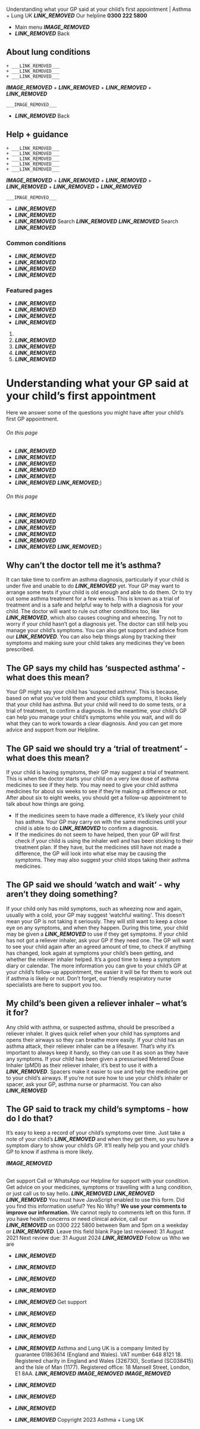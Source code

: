 
Understanding what your GP said at your child’s first appointment | Asthma + Lung UK
 ___LINK_REMOVED___
 Our helpline **0300 222 5800**
* Main menu
___IMAGE_REMOVED___
* ___LINK_REMOVED___
 Back
 
## About lung conditions
	+ ___LINK_REMOVED___
	+ ___LINK_REMOVED___
	+ ___LINK_REMOVED___
___IMAGE_REMOVED___
	+ ___LINK_REMOVED___
	+ ___LINK_REMOVED___
	+ ___LINK_REMOVED___
	
	
	___IMAGE_REMOVED___
* ___LINK_REMOVED___
 Back
 
## Help + guidance
	+ ___LINK_REMOVED___
	+ ___LINK_REMOVED___
	+ ___LINK_REMOVED___
	+ ___LINK_REMOVED___
	+ ___LINK_REMOVED___
___IMAGE_REMOVED___
	+ ___LINK_REMOVED___
	+ ___LINK_REMOVED___
	+ ___LINK_REMOVED___
	+ ___LINK_REMOVED___
	+ ___LINK_REMOVED___
	
	
	___IMAGE_REMOVED___
* ___LINK_REMOVED___
* ___LINK_REMOVED___
* ___LINK_REMOVED___
Search
___LINK_REMOVED___ 
 ___LINK_REMOVED___
Search
___LINK_REMOVED___
### Common conditions
* ___LINK_REMOVED___
* ___LINK_REMOVED___
* ___LINK_REMOVED___
* ___LINK_REMOVED___
### Featured pages
* ___LINK_REMOVED___
* ___LINK_REMOVED___
* ___LINK_REMOVED___
* ___LINK_REMOVED___
1. 
3. ___LINK_REMOVED___
5. ___LINK_REMOVED___
7. ___LINK_REMOVED___
9. ___LINK_REMOVED___
# Understanding what your GP said at your child’s first appointment
Here we answer some of the questions you might have after your child’s first GP appointment.
###### On this page
* ___LINK_REMOVED___
* ___LINK_REMOVED___
* ___LINK_REMOVED___
* ___LINK_REMOVED___
* ___LINK_REMOVED___
* ___LINK_REMOVED___
___LINK_REMOVED___;) 
###### On this page
* ___LINK_REMOVED___
* ___LINK_REMOVED___
* ___LINK_REMOVED___
* ___LINK_REMOVED___
* ___LINK_REMOVED___
* ___LINK_REMOVED___
___LINK_REMOVED___;) 
## Why can’t the doctor tell me it’s asthma?
It can take time to confirm an asthma diagnosis, particularly if your child is under five and unable to do ___LINK_REMOVED___ yet. Your GP may want to arrange some tests if your child is old enough and able to do them. Or to try out some asthma treatment for a few weeks. This is known as a trial of treatment and is a safe and helpful way to help with a diagnosis for your child.
The doctor will want to rule out other conditions too, like ___LINK_REMOVED___, which also causes coughing and wheezing.
Try not to worry if your child hasn’t got a diagnosis yet. The doctor can still help you manage your child’s symptoms. You can also get support and advice from our ___LINK_REMOVED___. You can also help things along by tracking their symptoms and making sure your child takes any medicines they’ve been prescribed.
## The GP says my child has ‘suspected asthma’ - what does this mean?
Your GP might say your child has ‘suspected asthma’. This is because, based on what you’ve told them and your child’s symptoms, it looks likely that your child has asthma.
But your child will need to do some tests, or a trial of treatment, to confirm a diagnosis.
In the meantime, your child’s GP can help you manage your child’s symptoms while you wait, and will do what they can to work towards a clear diagnosis. And you can get more advice and support from our Helpline.
## The GP said we should try a ‘trial of treatment’ - what does this mean?
If your child is having symptoms, their GP may suggest a trial of treatment. This is when the doctor starts your child on a very low dose of asthma medicines to see if they help.
You may need to give your child asthma medicines for about six weeks to see if they’re making a difference or not. After about six to eight weeks, you should get a follow-up appointment to talk about how things are going.
* If the medicines seem to have made a difference, it’s likely your child has asthma. Your GP may carry on with the same medicines until your child is able to do ___LINK_REMOVED___ to confirm a diagnosis.
* If the medicines do not seem to have helped, then your GP will first check if your child is using the inhaler well and has been sticking to their treatment plan. If they have, but the medicines still have not made a difference, the GP will look into what else may be causing the symptoms. They may also suggest your child stops taking their asthma medicines.
## The GP said we should ‘watch and wait’ - why aren’t they doing something?
If your child only has mild symptoms, such as wheezing now and again, usually with a cold, your GP may suggest ‘watchful waiting'. This doesn’t mean your GP is not taking it seriously. They will still want to keep a close eye on any symptoms, and when they happen.
During this time, your child may be given a ___LINK_REMOVED___ to use if they get symptoms. If your child has not got a reliever inhaler, ask your GP if they need one.
The GP will want to see your child again after an agreed amount of time, to check if anything has changed, look again at symptoms your child’s been getting, and whether the reliever inhaler helped.
It’s a good time to keep a symptom diary or calendar. The more information you can give to your child’s GP at your child’s follow-up appointment, the easier it will be for them to work out if asthma is likely or not. Don’t forget, our friendly respiratory nurse specialists are here to support you too.
## My child’s been given a reliever inhaler – what’s it for?
Any child with asthma, or suspected asthma, should be prescribed a reliever inhaler. It gives quick relief when your child has symptoms and opens their airways so they can breathe more easily.
If your child has an asthma attack, their reliever inhaler can be a lifesaver. That’s why it’s important to always keep it handy, so they can use it as soon as they have any symptoms.
If your child has been given a pressurised Metered Dose Inhaler (pMDI) as their reliever inhaler, it’s best to use it with a ___LINK_REMOVED___. Spacers make it easier to use and help the medicine get to your child’s airways.
If you’re not sure how to use your child’s inhaler or spacer, ask your GP, asthma nurse or pharmacist. You can also ___LINK_REMOVED___
## The GP said to track my child’s symptoms - how do I do that?
It’s easy to keep a record of your child’s symptoms over time. Just take a note of your child’s ___LINK_REMOVED___ and when they get them, so you have a symptom diary to show your child’s GP. It’ll really help you and your child’s GP to know if asthma is more likely.
 
___IMAGE_REMOVED___
## 
 Get support
Call or WhatsApp our Helpline for support with your condition. Get advice on your medicines, symptoms or travelling with a lung condition, or just call us to say hello.
___LINK_REMOVED___
___LINK_REMOVED___
___LINK_REMOVED___
You must have JavaScript enabled to use this form.
Did you find this information useful?
Yes
No
Why?
**We use your comments to improve our information.** We cannot reply to comments left on this form. If you have health concerns or need clinical advice, call our ___LINK_REMOVED___ on 0300 222 5800 between 9am and 5pm on a weekday or ___LINK_REMOVED___.
Leave this field blank
Page last reviewed: 
31 August 2021
Next review due: 
31 August 2024
 ___LINK_REMOVED___
Follow us
 Who we are
 
* ___LINK_REMOVED___
* ___LINK_REMOVED___
* ___LINK_REMOVED___
* ___LINK_REMOVED___
* ___LINK_REMOVED___
 Get support
 
* ___LINK_REMOVED___
* ___LINK_REMOVED___
* ___LINK_REMOVED___
* ___LINK_REMOVED___
Asthma and Lung UK is a company limited by guarantee 01863614 (England and Wales). VAT number 648 8121 18.
Registered charity in England and Wales (326730), Scotland (SC038415) and the Isle of Man (1177). Registered office: 18 Mansell Street, London, E1 8AA.
___LINK_REMOVED___
___IMAGE_REMOVED___
___IMAGE_REMOVED___
* ___LINK_REMOVED___
* ___LINK_REMOVED___
* ___LINK_REMOVED___
* ___LINK_REMOVED___
 Copyright 2023 Asthma + Lung UK
 
